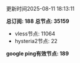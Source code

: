 更新时间2025-08-11 18:13:11

**总订阅: 188**
**总节点: 35159**
- vless节点: 11064
- hysteria2节点: 22

**google ping有效节点: 189**
